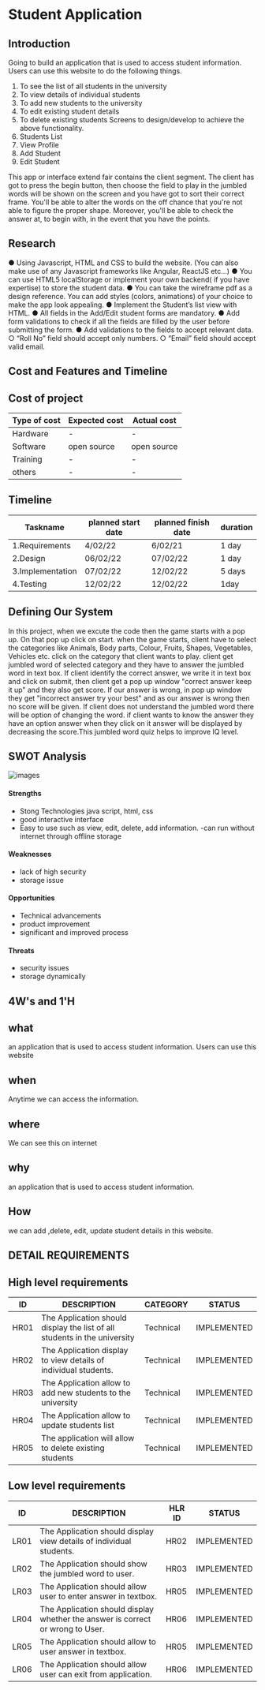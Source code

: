 # Student Application

## Introduction

Going to build an application that is used to access student information. Users can use this website to do the following things.
1. To see the list of all students in the university
2. To view details of individual students
3. To add new students to the university
4. To edit existing student details
5. To delete existing students
Screens to design/develop to achieve the above functionality.
1. Students List
2. View Profile
3. Add Student
4. Edit Student

This app or interface extend fair contains the client segment. The client has got to press the begin button, then choose the field to play in the jumbled words will be shown on the screen and you have got to sort their correct frame. You'll be able to alter the words on the off chance that you're not able to figure the proper shape. Moreover, you'll be able to check the answer at, to begin with, in the event that you have the points.

## Research


●  Using Javascript, HTML and CSS to build the website. (You can also make use of any
Javascript frameworks like Angular, ReactJS etc…)
● You can use HTML5 localStorage or implement your own backend( if you have
expertise) to store the student data.
● You can take the wireframe pdf as a design reference. You can add styles (colors,
animations) of your choice to make the app look appealing.
● Implement the Student’s list view with HTML.
● All fields in the Add/Edit student forms are mandatory.
● Add form validations to check if all the fields are filled by the user before submitting the
form.
● Add validations to the fields to accept relevant data.
○ “Roll No” field should accept only numbers.
○ “Email” field should accept valid email.


## Cost and Features and Timeline
## Cost of project
                                                  
|Type of cost         | Expected cost      |  Actual cost     |
|---------------------|--------------------|------------------|
|Hardware             |       -            |       -          |
|Software             | open source        | open source      |
|Training             |       -            |      -           | 
|others               |       -             |      -           |    
       
       
## Timeline
                                                  
|   Taskname              | planned start date  |  planned finish date  |  duration      |
|-------------------------|---------------------|-----------------------|----------------|
| 1.Requirements          | 4/02/22             |  6/02/21              |   1 day        |
| 2.Design                | 06/02/22             |  07/02/22             |   1 day        |          
| 3.Implementation        | 07/02/22             |   12/02/22             |   5 days       |
| 4.Testing               | 12/02/22             |  12/02/22              |   1day       |

      
      
      
      
      
## Defining Our System
In this project, when we excute the code then the game starts with a pop up. On that pop up click on start. when the game starts, client have to select the categories like Animals, Body parts, Colour, Fruits, Shapes, Vegetables, Vehicles etc. click on the category that client wants to play. client get jumbled word of selected category and they have to answer the jumbled word in text box. If client identify the correct answer, we write it in text box and click on submit, then client get a pop up window "correct answer keep it up" and they also get score. If our answer is wrong, in pop up window they get "incorrect answer try your best" and as our answer is wrong then no score will be given. If client does not understand the jumbled word there will be option of changing the word. if client wants to know the answer they have an option answer when they click on it answer will be displayed by decreasing the score.This jumbled word quiz helps to improve IQ level.  


## SWOT Analysis
![images](https://user-images.githubusercontent.com/90717512/153726524-3e53a47c-2fbd-4b0c-bb47-4af5a02a6865.jpg)

#### Strengths

- Stong Technologies java script, html, css
- good interactive interface
- Easy to use such as view, edit, delete, add information.
-can run without internet through offline storage

#### Weaknesses

- lack of high security
- storage issue

#### Opportunities

- Technical advancements
- product improvement
- significant and improved process


#### Threats

- security issues 
- storage dynamically


## 4W's and 1'H

## what
an application that is used to access student information. Users can use
this website

## when
Anytime we can  access the information.

## where 
We can see this on internet

## why
an application that is used to access student information.

## How
we can add ,delete, edit, update student details in this website.


## DETAIL REQUIREMENTS

## High level requirements

| ID    |                    DESCRIPTION                                           |CATEGORY|   STATUS  |
|-------|--------------------------------------------------------------------------|--------|-----------|   
| HR01  |   The Application should display the list of all students in the university|Technical|IMPLEMENTED| 
| HR02  |   The Application display to view details of individual students.        |Technical|IMPLEMENTED|                            
| HR03  |   The Application allow to add new students to the university                    |Technical|IMPLEMENTED|
| HR04 |   The Application allow to update students list                         |Technical|IMPLEMENTED|
| HR05 |   The application will allow to delete existing students|Technical|IMPLEMENTED|




## Low level requirements


| ID    |                    DESCRIPTION                                                           | HLR ID|   STATUS  |
|-------|------------------------------------------------------------------------------------------|-------|------------|                                                    
| LR01  |   The Application should display view details of individual students.     | HR02  |IMPLEMENTED|
| LR02  |   The Application should show the jumbled word to user.                                  | HR03  |IMPLEMENTED| 
| LR03  |   The Application should allow user to enter answer in textbox.                          | HR05  |IMPLEMENTED|
| LR04  |   The Application should display whether the answer is correct or wrong to User.         | HR06  |IMPLEMENTED|
| LR05  |   The Application should allow to user answer in textbox.                         | HR05  |IMPLEMENTED|
| LR06  |   The Application should allow user can exit from application.                           | HR06 |IMPLEMENTED|
   



